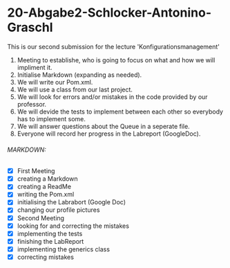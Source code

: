 # 20-Abgabe2-Schlocker-Antonino-Graschl
This is our second submission for the lecture 'Konfigurationsmanagement'

1. Meeting to establishe, who is going to focus on what and how we will impliment it.
2. Initialise Markdown (expanding as needed).
3. We will write our Pom.xml.
4. We will use a class from our last project.
5. We will look for errors and/or mistakes in the code provided by our professor.
6. We will devide the tests to implement between each other so everybody has to implement some.
7. We will answer questions about the Queue in a seperate file.
8. Everyone will record her progress in the Labreport (GoogleDoc).


###### MARKDOWN:
- [x] First Meeting
- [x] creating a Markdown
- [x] creating a ReadMe
- [x] writing the Pom.xml
- [x] initialising the Labrabort (Google Doc)
- [x] changing our profile pictures
- [x] Second Meeting
- [x] looking for and correcting the mistakes
- [x] implementing the tests
- [x] finishing the LabReport
- [x] implementing the generics class
- [x] correcting mistakes
